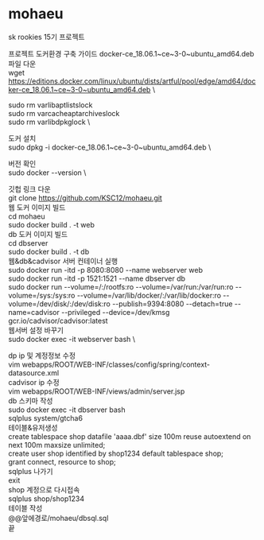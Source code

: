 # mohaeu
sk rookies 15기 프로젝트

프로젝트 도커환경 구축 가이드
docker-ce_18.06.1~ce~3-0~ubuntu_amd64.deb 파일 다운\
wget https://editions.docker.com/linux/ubuntu/dists/artful/pool/edge/amd64/docker-ce_18.06.1~ce~3-0~ubuntu_amd64.deb
\

sudo rm varlibaptlistslock \
sudo rm varcacheaptarchiveslock \
sudo rm varlibdpkglock \

도커 설치\
sudo dpkg -i docker-ce_18.06.1~ce~3-0~ubuntu_amd64.deb
\

버전 확인\
sudo docker --version
\


깃헙 링크 다운\
git clone https://github.com/KSC12/mohaeu.git
\
웹 도커 이미지 빌드\
cd mohaeu
\
sudo docker build . -t web
\
db 도커 이미지 빌드\
cd dbserver
\
sudo docker build . -t db
\
웹&db&cadvisor 서버 컨테이너 실행\
sudo docker run -itd -p 8080:8080 --name webserver web
\
sudo docker run -itd -p 1521:1521 --name dbserver db
\
sudo docker run --volume=/:/rootfs:ro --volume=/var/run:/var/run:ro --volume=/sys:/sys:ro --volume=/var/lib/docker/:/var/lib/docker:ro --volume=/dev/disk/:/dev/disk:ro --publish=9394:8080 --detach=true --name=cadvisor --privileged --device=/dev/kmsg gcr.io/cadvisor/cadvisor:latest
\
웹서버 설정 바꾸기\
sudo docker exec -it webserver bash
\

dp ip 및 계정정보 수정\
vim webapps/ROOT/WEB-INF/classes/config/spring/context-datasource.xml
\
cadvisor ip 수정\
vim webapps/ROOT/WEB-INF/views/admin/server.jsp
\
db 스키마 작성\
sudo docker exec -it dbserver bash
\
sqlplus system/gtcha6
\
테이블&유저생성\
create tablespace shop datafile 'aaaa.dbf' size 100m reuse autoextend on next 100m maxsize unlimited;
\
create user shop identified by shop1234 default tablespace shop;
\
grant connect, resource to shop;
\
sqlplus 나가기\
exit
\
shop 계정으로 다시접속\
sqlplus shop/shop1234
\
테이블 작성\
@@앞에경로/mohaeu/dbsql.sql
\
끝







